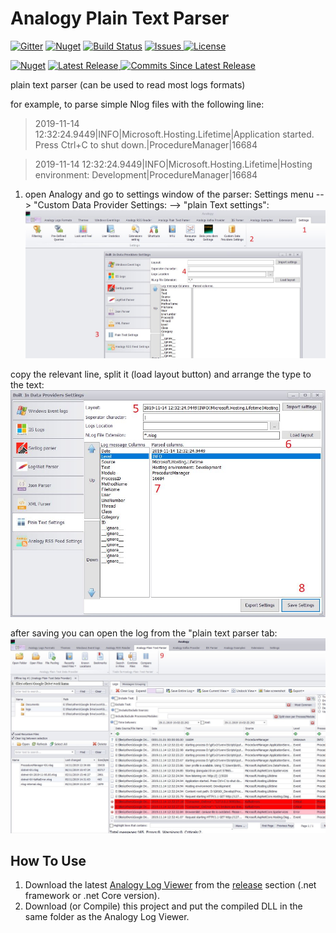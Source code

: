 # Analogy Plain Text Parser


[![Gitter](https://badges.gitter.im/Analogy-LogViewer/community.svg)](https://gitter.im/Analogy-LogViewer/community?utm_source=badge&utm_medium=badge&utm_campaign=pr-badge)
[![Nuget](https://img.shields.io/nuget/dt/Analogy.LogViewer.PlainTextParser)](https://www.nuget.org/packages/Analogy.LogViewer.PlainTextParser/) 
[![Build Status](https://dev.azure.com/Analogy-LogViewer/Analogy%20Log%20Viewer/_apis/build/status/Analogy-LogViewer.Analogy.LogViewer.PlainTextParser?branchName=master)](https://dev.azure.com/Analogy-LogViewer/Analogy%20Log%20Viewer/_build/latest?definitionId=17&branchName=master)
<a href="https://github.com/Analogy-LogViewer/Analogy.LogViewer.PlainTextParser/issues">
    <img src="https://img.shields.io/github/issues/Analogy-LogViewer/Analogy.LogViewer.PlainTextParser" alt="Issues" />
</a>
<a href="https://github.com/Analogy-LogViewer/Analogy.LogViewer.PlainTextParser/blob/master/LICENSE.md">
    <img src="https://img.shields.io/github/license/Analogy-LogViewer/Analogy.LogViewer.PlainTextParser" alt="License" />
</a>

[![Nuget](https://img.shields.io/nuget/v/Analogy.LogViewer.PlainTextParser)](https://www.nuget.org/packages/Analogy.LogViewer.PlainTextParser/) 
<a href="https://github.com/Analogy-LogViewer/Analogy.LogViewer.PlainTextParser/releases">
    <img src="https://img.shields.io/github/v/release/Analogy-LogViewer/Analogy.LogViewer.PlainTextParser" alt="Latest Release" />
</a>
<a href="https://github.com/Analogy-LogViewer/Analogy.Analogy.LogViewer.PlainTextParser/compare/V1.0.0...master"> 
  <img src="https://img.shields.io/github/commits-since/Analogy-LogViewer/Analogy.Analogy.LogViewer.PlainTextParser/latest" alt="Commits Since Latest Release"  />
</a>

plain text parser (can be used to read most logs formats)

for example, to parse simple Nlog files with the following line:


>2019-11-14 12:32:24.9449|INFO|Microsoft.Hosting.Lifetime|Application started. Press Ctrl+C to shut down.|ProcedureManager|16684

>2019-11-14 12:32:24.9449|INFO|Microsoft.Hosting.Lifetime|Hosting environment: Development|ProcedureManager|16684

1. open Analogy and   go to settings window of the parser:
Settings menu --> "Custom Data Provider Settings: --> "plain Text settings":
![Settings](Assets/Usage/step1.jpg)

copy the relevant line, split it (load layout button) and arrange the type to the text:
![Settings](Assets/Usage/step2.jpg)

after saving you can open the log from the "plain text parser tab:
![loaded log](Assets/Usage/loadedLog.jpg)


## How To Use
1. Download the latest [Analogy Log Viewer](https://github.com/Analogy-LogViewer/Analogy.LogViewer) from the [release](https://github.com/Analogy-LogViewer/Analogy.LogViewer/releases) section (.net framework or .net Core version).
2. Download (or Compile) this project and put the compiled DLL in the same folder as the Analogy Log Viewer.
